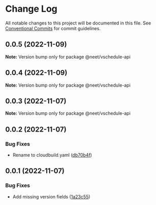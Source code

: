 # Change Log

All notable changes to this project will be documented in this file.
See [Conventional Commits](https://conventionalcommits.org) for commit guidelines.

## 0.0.5 (2022-11-09)

**Note:** Version bump only for package @neet/vschedule-api

## 0.0.4 (2022-11-09)

**Note:** Version bump only for package @neet/vschedule-api

## 0.0.3 (2022-11-07)

**Note:** Version bump only for package @neet/vschedule-api

## 0.0.2 (2022-11-07)

### Bug Fixes

* Rename to cloudbuild.yaml ([db70b4f](https://github.com/neet/vschedule/commit/db70b4f42daf898f364266b2fb03696e6972170d))

## 0.0.1 (2022-11-07)

### Bug Fixes

* Add missing version fields ([1a23c55](https://github.com/neet/refined-itsukara-link/commit/1a23c550155e6b691aaacd050b149b8445a11965))
